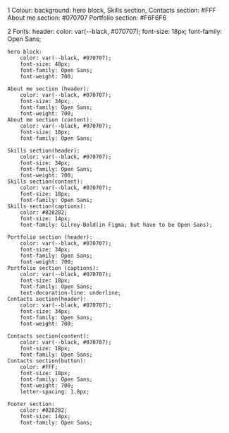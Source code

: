 
1 Colour:
background:
hero block, Skills section, Contacts section: #FFF
About me section: #070707
Portfolio section: #F6F6F6

2 Fonts:
header:
color: var(--black, #070707);
font-size: 18px;
font-family: Open Sans;

    hero block:
        color: var(--black, #070707);
        font-size: 48px;
        font-family: Open Sans;
        font-weight: 700;

    About me section (header):
        color: var(--black, #070707);
        font-size: 34px;
        font-family: Open Sans;
        font-weight: 700;
    About me section (content):
        color: var(--black, #070707);
        font-size: 18px;
        font-family: Open Sans;

    Skills section(header):
        color: var(--black, #070707);
        font-size: 34px;
        font-family: Open Sans;
        font-weight: 700;
    Skills section(content):
        color: var(--black, #070707);
        font-size: 18px;
        font-family: Open Sans;
    Skills section(captions):
        color: #828282;
        font-size: 14px;
        font-family: Gilroy-Bold(in Figma; but have to be Open Sans);

    Portfolio section (header):
        color: var(--black, #070707);
        font-size: 34px;
        font-family: Open Sans;
        font-weight: 700;
    Portfolio section (captions):
        color: var(--black, #070707);
        font-size: 18px;
        font-family: Open Sans;
        text-decoration-line: underline;
    Contacts section(header):
        color: var(--black, #070707);
        font-size: 34px;
        font-family: Open Sans;
        font-weight: 700;

    Contacts section(content):
        color: var(--black, #070707);
        font-size: 18px;
        font-family: Open Sans;
    Contacts section(button):
        color: #FFF;
        font-size: 18px;
        font-family: Open Sans;
        font-weight: 700;
        letter-spacing: 1.8px;

    Footer section:
        color: #828282;
        font-size: 14px;
        font-family: Open Sans;
